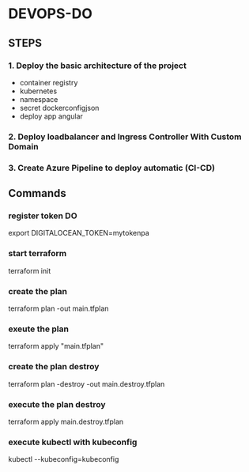 # DEVOPS-DO

## STEPS
### 1. Deploy the basic architecture of the project
- container registry
- kubernetes
- namespace
- secret dockerconfigjson
- deploy app angular

### 2. Deploy loadbalancer and Ingress Controller With Custom Domain
### 3. Create Azure Pipeline to deploy automatic (CI-CD)

## Commands
### register token DO
export DIGITALOCEAN_TOKEN=mytokenpa

### start terraform
terraform init

### create the plan
terraform plan -out main.tfplan

### exeute the plan
terraform apply "main.tfplan"

### create the plan destroy
terraform plan -destroy -out main.destroy.tfplan

### execute the plan destroy
terraform apply main.destroy.tfplan

### execute kubectl with kubeconfig
kubectl --kubeconfig=kubeconfig 